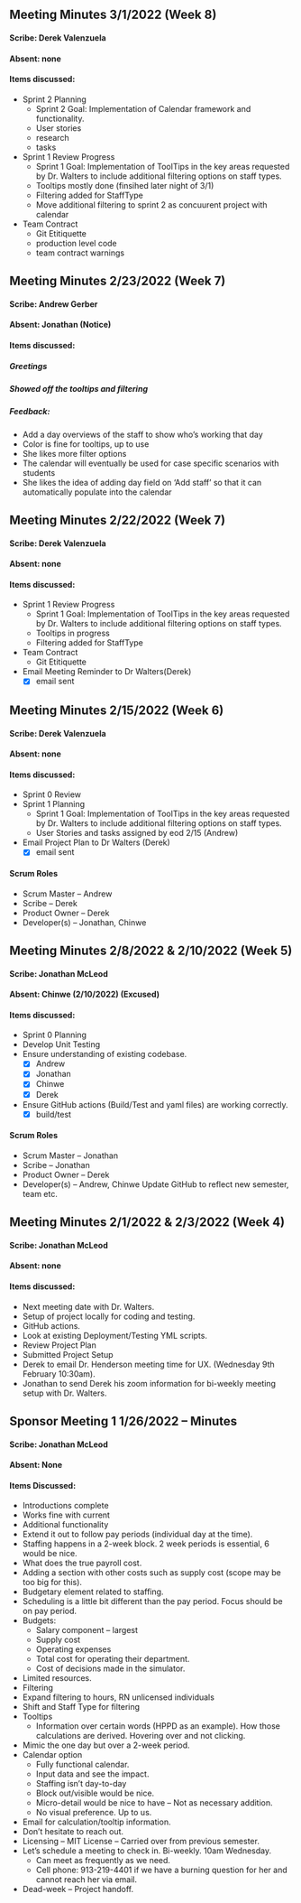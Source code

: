 ## Meeting Minutes 3/1/2022 (Week 8)
#### Scribe: Derek Valenzuela
#### Absent: none

#### Items discussed:
* Sprint 2 Planning
  * Sprint 2 Goal: Implementation of Calendar framework and functionality.
  * User stories
  * research
  * tasks
* Sprint 1 Review Progress
  * Sprint 1 Goal: Implementation of ToolTips in the key areas requested by Dr. Walters to include additional filtering options on staff types.
  * Tooltips mostly done (finsihed later night of 3/1)
  * Filtering added for StaffType
  * Move additional filtering to sprint 2 as concuurent project with calendar
* Team Contract
  * Git Etitiquette
  * production level code
  * team contract warnings


## Meeting Minutes 2/23/2022 (Week 7)
#### Scribe: Andrew Gerber
#### Absent: Jonathan (Notice)

#### Items discussed:
##### Greetings
##### Showed off the tooltips and filtering
##### Feedback:
* Add a day overviews of the staff to show who’s working that day
* Color is fine for tooltips, up to use
* She likes more filter options
* The calendar will eventually be used for case specific scenarios with students
* She likes the idea of adding day field on ‘Add staff’ so that it can automatically populate into the calendar


## Meeting Minutes 2/22/2022 (Week 7)
#### Scribe: Derek Valenzuela
#### Absent: none

#### Items discussed:
* Sprint 1 Review Progress
  * Sprint 1 Goal: Implementation of ToolTips in the key areas requested by Dr. Walters to include additional filtering options on staff types.
  * Tooltips in progress
  * Filtering added for StaffType
* Team Contract
  * Git Etitiquette
* Email Meeting Reminder to Dr Walters(Derek)
    - [x] email sent

## Meeting Minutes 2/15/2022 (Week 6)
#### Scribe: Derek Valenzuela
#### Absent: none

#### Items discussed:
* Sprint 0 Review
* Sprint 1 Planning
  * Sprint 1 Goal: Implementation of ToolTips in the key areas requested by Dr. Walters to include additional filtering options on staff types.
  * User Stories and tasks assigned by eod 2/15 (Andrew)
* Email Project Plan to Dr Walters (Derek)
    - [x] email sent

#### Scrum Roles
* Scrum Master – Andrew 
* Scribe – Derek 
* Product Owner – Derek 
* Developer(s) – Jonathan, Chinwe

## Meeting Minutes 2/8/2022 & 2/10/2022 (Week 5)
#### Scribe: Jonathan McLeod
#### Absent: Chinwe (2/10/2022) (Excused)

#### Items discussed:
* Sprint 0 Planning
* Develop Unit Testing
* Ensure understanding of existing codebase. 
  - [x] Andrew
  - [x] Jonathan
  - [x] Chinwe
  - [x] Derek
* Ensure GitHub actions (Build/Test and yaml files) are working correctly.
  - [x] build/test
#### Scrum Roles
* Scrum Master – Jonathan 
* Scribe – Jonathan 
* Product Owner – Derek 
* Developer(s) – Andrew, Chinwe
Update GitHub to reflect new semester, team etc.

## Meeting Minutes 2/1/2022 & 2/3/2022 (Week 4)
#### Scribe: Jonathan McLeod
#### Absent: none

#### Items discussed:
* Next meeting date with Dr. Walters.
* Setup of project locally for coding and testing.
* GitHub actions.
* Look at existing Deployment/Testing YML scripts.
* Review Project Plan
* Submitted Project Setup
* Derek to email Dr. Henderson meeting time for UX. (Wednesday 9th February 10:30am).
* Jonathan to send Derek his zoom information for bi-weekly meeting setup with Dr. Walters.

## Sponsor Meeting 1 1/26/2022 – Minutes
#### Scribe: Jonathan McLeod
#### Absent: None
#### Items Discussed:
* Introductions complete
* Works fine with current
* Additional functionality
* Extend it out to follow pay periods (individual day at the time).
* Staffing happens in a 2-week block. 2 week periods is essential, 6 would be nice.
* What does the true payroll cost.
* Adding a section with other costs such as supply cost (scope may be too big for this).
* Budgetary element related to staffing. 
* Scheduling is a little bit different than the pay period. Focus should be on pay period.
* Budgets:
  * Salary component – largest
  * Supply cost
  * Operating expenses
  * Total cost for operating their department.
  * Cost of decisions made in the simulator.
* Limited resources. 
* Filtering
* Expand filtering to hours, RN unlicensed individuals
* Shift and Staff Type for filtering
* Tooltips
  * Information over certain words (HPPD as an example). How those calculations are derived. Hovering over and not clicking.
* Mimic the one day but over a 2-week period. 
* Calendar option
  * Fully functional calendar.
  * Input data and see the impact.
  * Staffing isn’t day-to-day
  * Block out/visible would be nice.
  * Micro-detail would be nice to have – Not as necessary addition.
  * No visual preference. Up to us.
* Email for calculation/tooltip information. 
* Don’t hesitate to reach out.
* Licensing – MIT License – Carried over from previous semester.
* Let’s schedule a meeting to check in. Bi-weekly. 10am Wednesday.
  * Can meet as frequently as we need. 
  * Cell phone: 913-219-4401   if we have a burning question for her and cannot reach her via email.
* Dead-week – Project handoff.
